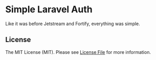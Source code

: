 # Simple Laravel Auth

Like it was before Jetstream and Fortify, everything was simple.

## License

The MIT License (MIT). Please see [License File](LICENSE.md) for more information.
